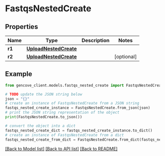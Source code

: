 # FastqsNestedCreate


## Properties

Name | Type | Description | Notes
------------ | ------------- | ------------- | -------------
**r1** | [**UploadNestedCreate**](UploadNestedCreate.md) |  |
**r2** | [**UploadNestedCreate**](UploadNestedCreate.md) |  | [optional]

## Example

```python
from gencove_client.models.fastqs_nested_create import FastqsNestedCreate

# TODO update the JSON string below
json = "{}"
# create an instance of FastqsNestedCreate from a JSON string
fastqs_nested_create_instance = FastqsNestedCreate.from_json(json)
# print the JSON string representation of the object
print(FastqsNestedCreate.to_json())

# convert the object into a dict
fastqs_nested_create_dict = fastqs_nested_create_instance.to_dict()
# create an instance of FastqsNestedCreate from a dict
fastqs_nested_create_from_dict = FastqsNestedCreate.from_dict(fastqs_nested_create_dict)
```
[[Back to Model list]](../README.md#documentation-for-models) [[Back to API list]](../README.md#documentation-for-api-endpoints) [[Back to README]](../README.md)
